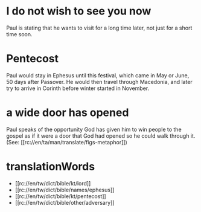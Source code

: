 # I do not wish to see you now

Paul is stating that he wants to visit for a long time later, not just for a short time soon.

# Pentecost

Paul would stay in Ephesus until this festival, which came in May or June, 50 days after Passover. He would then travel through Macedonia, and later try to arrive in Corinth before winter started in November.

# a wide door has opened

Paul speaks of the opportunity God has given him to win people to the gospel as if it were a door that God had opened so he could walk through it. (See: [[rc://en/ta/man/translate/figs-metaphor]])

# translationWords

* [[rc://en/tw/dict/bible/kt/lord]]
* [[rc://en/tw/dict/bible/names/ephesus]]
* [[rc://en/tw/dict/bible/kt/pentecost]]
* [[rc://en/tw/dict/bible/other/adversary]]